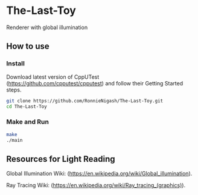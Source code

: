 # The-Last-Toy
Renderer with global illumination

## How to use

### Install

Download latest version of CppUTest (https://github.com/cpputest/cpputest) and follow their Getting Started steps.

```bash
git clone https://github.com/RonnieNigash/The-Last-Toy.git
cd The-Last-Toy
```

### Make and Run

```bash
make
./main
```

## Resources for Light Reading

Global Illumination Wiki: (https://en.wikipedia.org/wiki/Global_illumination).

Ray Tracing Wiki: (https://en.wikipedia.org/wiki/Ray_tracing_(graphics)).
